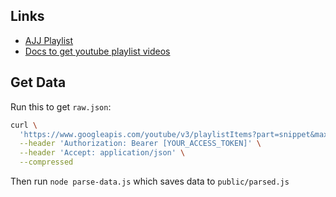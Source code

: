 
## Links
- [AJJ Playlist](https://www.youtube.com/playlist?list=PLRSI_QNxGZ2lZP141po9tLGpLqM6ciuP1)
- [Docs to get youtube playlist videos](https://developers.google.com/youtube/v3/docs/playlistItems/list)

## Get Data
Run this to get `raw.json`:

```sh
curl \
  'https://www.googleapis.com/youtube/v3/playlistItems?part=snippet&maxResults=50&playlistId=PLRSI_QNxGZ2lZP141po9tLGpLqM6ciuP1&key=[YOUR_API_KEY]' \
  --header 'Authorization: Bearer [YOUR_ACCESS_TOKEN]' \
  --header 'Accept: application/json' \
  --compressed
```

Then run `node parse-data.js` which saves data to `public/parsed.js`